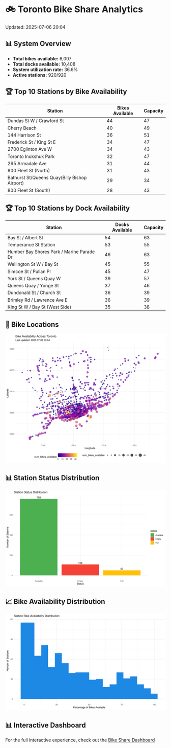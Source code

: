 # 🚲 Toronto Bike Share Analytics

Updated: 2025-07-06 20:04

## 📊 System Overview
- **Total bikes available:** 6,007
- **Total docks available:** 10,408
- **System utilization rate:** 36.6%
- **Active stations:** 920/920

## 🏆 Top 10 Stations by Bike Availability
| Station | Bikes Available | Capacity |
| --- | --- | --- |
| Dundas St W / Crawford St | 44 | 47 |
| Cherry Beach | 40 | 49 |
| 144 Harrison St | 36 | 51 |
| Frederick St / King St E | 34 | 47 |
| 2700 Eglinton Ave W | 34 | 43 |
| Toronto Inukshuk Park | 32 | 47 |
| 265 Armadale Ave | 31 | 44 |
| 800 Fleet St (North) | 31 | 43 |
| Bathurst St/Queens Quay(Billy Bishop Airport) | 29 | 34 |
| 800 Fleet St (South) | 28 | 43 |

## 🏆 Top 10 Stations by Dock Availability
| Station | Docks Available | Capacity |
| --- | --- | --- |
| Bay St / Albert St | 54 | 63 |
| Temperance St Station | 53 | 55 |
| Humber Bay Shores Park / Marine Parade Dr | 46 | 63 |
| Wellington St W / Bay St | 45 | 55 |
| Simcoe St / Pullan Pl | 45 | 47 |
| York St / Queens Quay W | 39 | 57 |
| Queens Quay / Yonge St | 37 | 46 |
| Dundonald St / Church St | 36 | 39 |
| Brimley Rd / Lawrence Ave E  | 36 | 39 |
| King St W / Bay St (West Side) | 35 | 38 |

## 📍 Bike Locations
![Bike Locations](docs/plots/location_plot.png)

## 📊 Station Status Distribution
![Status Distribution](docs/plots/status_distribution.png)

## 📈 Bike Availability Distribution
![Availability Distribution](docs/plots/availability_dist.png)

## 📊 Interactive Dashboard
For the full interactive experience, check out the [Bike Share Dashboard](index.html)
